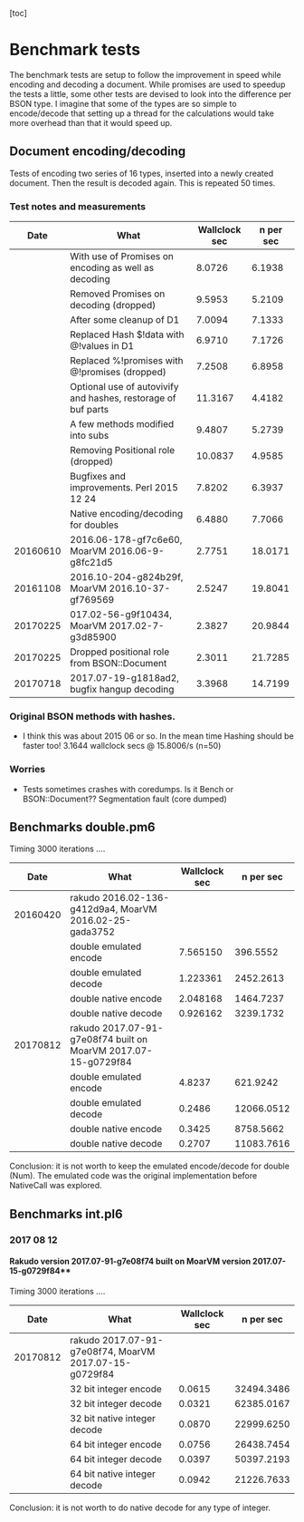 [toc]

# Benchmark tests

The benchmark tests are setup to follow the improvement in speed while encoding and decoding a document. While promises are used to speedup the tests a little, some other tests are devised to look into the difference per BSON type. I imagine that some of the types are so simple to encode/decode that setting up a thread for the calculations would take more overhead than that it would speed up.

## Document encoding/decoding

Tests of encoding two series of 16 types, inserted into a newly created document. Then the result is decoded again. This is repeated 50 times.

### Test notes and measurements

| Date | What | Wallclock sec | n per sec |
|------|------|---------------|-----------|
|| With use of Promises on encoding as well as decoding| 8.0726 | 6.1938
|| Removed Promises on decoding (dropped) | 9.5953 | 5.2109
|| After some cleanup of D1 | 7.0094 | 7.1333
|| Replaced Hash $!data with @!values in D1 | 6.9710 | 7.1726
|| Replaced %!promises with @!promises (dropped) | 7.2508 | 6.8958
|| Optional use of autovivify and hashes, restorage of buf parts | 11.3167 | 4.4182
|| A few methods modified into subs | 9.4807 | 5.2739
|| Removing Positional role (dropped) | 10.0837 | 4.9585
|| Bugfixes and improvements. Perl 2015 12 24 | 7.8202 | 6.3937
|| Native encoding/decoding for doubles | 6.4880 | 7.7066
| 20160610 | 2016.06-178-gf7c6e60, MoarVM 2016.06-9-g8fc21d5 | 2.7751 | 18.0171
| 20161108 | 2016.10-204-g824b29f, MoarVM 2016.10-37-gf769569 | 2.5247 | 19.8041
| 20170225 | 017.02-56-g9f10434, MoarVM 2017.02-7-g3d85900 | 2.3827 | 20.9844
| 20170225 | Dropped positional role from BSON::Document | 2.3011 | 21.7285
| 20170718 | 2017.07-19-g1818ad2, bugfix hangup decoding | 3.3968 | 14.7199

###  Original BSON methods with hashes.
* I think this was about 2015 06 or so. In the mean time Hashing should be faster too!
  3.1644 wallclock secs @ 15.8006/s (n=50)


### Worries
- Tests sometimes crashes with coredumps. Is it Bench or BSON::Document??
Segmentation fault (core dumped)


## Benchmarks double.pm6

Timing 3000 iterations ....

| Date | What | Wallclock sec | n per sec |
|------|------|---------------|-----------|
| 20160420 | rakudo 2016.02-136-g412d9a4, MoarVM 2016.02-25-gada3752
|| double emulated encode | 7.565150 | 396.5552
|| double emulated decode | 1.223361 | 2452.2613
|| double native encode | 2.048168 | 1464.7237
|| double native decode | 0.926162 | 3239.1732
| 20170812 | rakudo 2017.07-91-g7e08f74 built on MoarVM 2017.07-15-g0729f84
|| double emulated encode | 4.8237 | 621.9242
|| double emulated decode | 0.2486 | 12066.0512
|| double native encode | 0.3425 | 8758.5662
|| double native decode | 0.2707 | 11083.7616

Conclusion: it is not worth to keep the emulated encode/decode for double (Num). The emulated code was the original implementation before NativeCall was explored.

## Benchmarks int.pl6

### 2017 08 12
#### Rakudo version 2017.07-91-g7e08f74 built on MoarVM version 2017.07-15-g0729f84**

Timing 3000 iterations ....

| Date | What | Wallclock sec | n per sec|
|------|------|---------------|----------|
| 20170812 | rakudo 2017.07-91-g7e08f74, MoarVM 2017.07-15-g0729f84||
||32 bit integer encode | 0.0615 | 32494.3486
||32 bit integer decode | 0.0321 | 62385.0167
||32 bit native integer decode | 0.0870 | 22999.6250
||64 bit integer encode | 0.0756 | 26438.7454
||64 bit integer decode | 0.0397 | 50397.2193
||64 bit native integer decode | 0.0942 | 21226.7633

Conclusion: it is not worth to do native decode for any type of integer.
